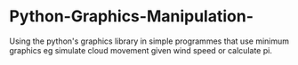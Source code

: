 Python-Graphics-Manipulation-
=============================

Using the python's graphics library in simple programmes that use minimum graphics eg simulate cloud movement given wind speed or calculate pi. 
